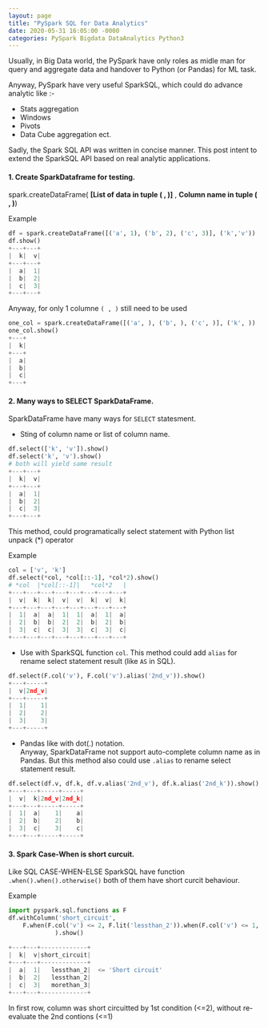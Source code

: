 ```yaml
---
layout: page
title: "PySpark SQL for Data Analytics"
date: 2020-05-31 16:05:00 -0000
categories: PySpark Bigdata DataAnalytics Python3
---
```


Usually, in Big Data world, the PySpark have only roles as midle man for query and aggregate data and handover to Python (or Pandas) for ML task.
    
Anyway, PySpark have very useful SparkSQL, which could do advance analytic like :- 

- Stats aggregation
- Windows
- Pivots
- Data Cube aggregation
ect.

Sadly, the Spark SQL API was written in concise manner. This post intent to extend the SparkSQL API based on real analytic applications.

#### 1. Create SparkDataframe for testing.

spark.createDataFrame( __[List of data in tuple ( , )]__  ,   __Column name in tuple ( , )__) 

Example

```python
df = spark.createDataFrame([('a', 1), ('b', 2), ('c', 3)], ('k','v'))
df.show()
+---+---+
|  k|  v|
+---+---+
|  a|  1|
|  b|  2|
|  c|  3|
+---+---+
```

Anyway, for only 1 columne `( , )` still need to be used

```python
one_col = spark.createDataFrame([('a', ), ('b', ), ('c', )], ('k', ))
one_col.show()
+---+
|  k|
+---+
|  a|
|  b|
|  c|
+---+
```

#### 2. Many ways to SELECT SparkDataFrame.

SparkDataFrame have many ways for `SELECT` statesment.

- Sting of column name or list of column name.  
```python
df.select(['k', 'v']).show()
df.select('k', 'v').show()
# both will yield same result
+---+---+
|  k|  v|
+---+---+
|  a|  1|
|  b|  2|
|  c|  3|
+---+---+
```

This method, could programatically select statement with Python list unpack (\*) operator

Example

```python
col = ['v', 'k']
df.select(*col, *col[::-1], *col*2).show()
# *col  |*col[::-1]|   *col*2   |
+---+---+---+---+---+---+---+---+
|  v|  k|  k|  v|  v|  k|  v|  k|
+---+---+---+---+---+---+---+---+
|  1|  a|  a|  1|  1|  a|  1|  a|
|  2|  b|  b|  2|  2|  b|  2|  b|
|  3|  c|  c|  3|  3|  c|  3|  c|
+---+---+---+---+---+---+---+---+
```
- Use with SparkSQL function `col`. This method could add `alias` for rename select statement result (like `AS` in SQL).  

```python
df.select(F.col('v'), F.col('v').alias('2nd_v')).show()
+---+-----+
|  v|2nd_v|
+---+-----+
|  1|    1|
|  2|    2|
|  3|    3|
+---+-----+
```

- Pandas like with dot(.) notation.  
Anyway, SparkDataFrame not support auto-complete column name as in Pandas. But this method also could use `.alias` to rename select statement result.

```python
df.select(df.v, df.k, df.v.alias('2nd_v'), df.k.alias('2nd_k')).show()
+---+---+-----+-----+
|  v|  k|2nd_v|2nd_k|
+---+---+-----+-----+
|  1|  a|    1|    a|
|  2|  b|    2|    b|
|  3|  c|    3|    c|
+---+---+-----+-----+
```


#### 3. Spark Case-When is short curcuit.

Like SQL CASE-WHEN-ELSE SparkSQL have function `.when().when().otherwise()` both of them have short curcit behaviour.  

Example

```python
import pyspark.sql.functions as F
df.withColumn('short_circuit', 
    F.when(F.col('v') <= 2, F.lit('lessthan_2')).when(F.col('v') <= 1, F.lit('lessthan_1')).otherwise('morethan_3')
             ).show()
             
+---+---+-------------+
|  k|  v|short_circuit|
+---+---+-------------+
|  a|  1|   lessthan_2|  <= 'Short circuit'
|  b|  2|   lessthan_2|
|  c|  3|   morethan_3|
+---+---+-------------+
```

In first row, column was short circuitted by 1st condition (<=2), without re-evaluate the 2nd contions (<=1)  
